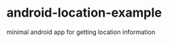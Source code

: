 android-location-example
========================

minimal android app for getting location information
